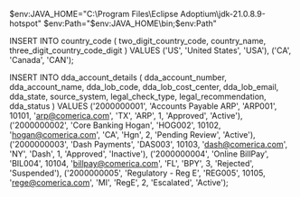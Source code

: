 $env:JAVA_HOME="C:\Program Files\Eclipse Adoptium\jdk-21.0.8.9-hotspot"
$env:Path="$env:JAVA_HOME\bin;$env:Path"

INSERT INTO country_code (
    two_digit_country_code,
    country_name,
    three_digit_country_code_digit
)
VALUES 
('US', 'United States', 'USA'),
('CA', 'Canada', 'CAN');


INSERT INTO dda_account_details (
    dda_account_number,
    dda_account_name,
    dda_lob_code,
    dda_lob_cost_center,
    dda_lob_email,
    dda_state,
    source_system,
    legal_check_type,
    legal_recommendation,
    dda_status
) VALUES
('2000000001', 'Accounts Payable ARP', 'ARP001', 10101, 'arp@comerica.com', 'TX', 'ARP', 1, 'Approved', 'Active'),
('2000000002', 'Core Banking Hogan', 'HOG002', 10102, 'hogan@comerica.com', 'CA', 'Hgn', 2, 'Pending Review', 'Active'),
('2000000003', 'Dash Payments', 'DAS003', 10103, 'dash@comerica.com', 'NY', 'Dash', 1, 'Approved', 'Inactive'),
('2000000004', 'Online BillPay', 'BIL004', 10104, 'billpay@comerica.com', 'FL', 'BPY', 3, 'Rejected', 'Suspended'),
('2000000005', 'Regulatory - Reg E', 'REG005', 10105, 'rege@comerica.com', 'MI', 'RegE', 2, 'Escalated', 'Active');
